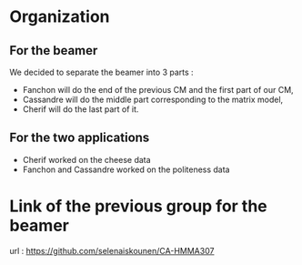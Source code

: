 # Organization

## For the beamer

We decided to separate the beamer into 3 parts :
- Fanchon will do the end of the previous CM and the first part of our CM,
- Cassandre will do the middle part corresponding to the matrix model,
- Cherif will do the last part of it.

## For the two applications

- Cherif worked on the cheese data
- Fanchon and Cassandre worked on the politeness data

# Link of the previous group for the beamer
url : https://github.com/selenaiskounen/CA-HMMA307
